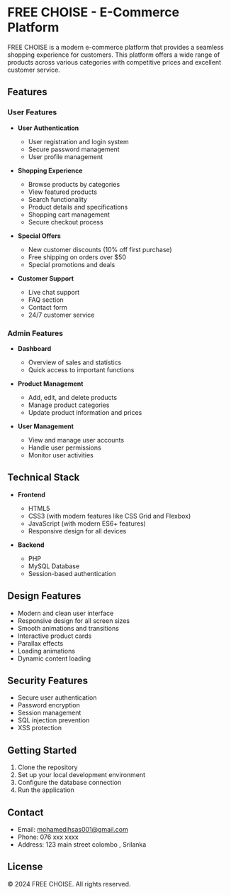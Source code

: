 # FREE CHOISE - E-Commerce Platform

FREE CHOISE is a modern e-commerce platform that provides a seamless shopping experience for customers. This platform offers a wide range of products across various categories with competitive prices and excellent customer service.

## Features

### User Features
- **User Authentication**
  - User registration and login system
  - Secure password management
  - User profile management

- **Shopping Experience**
  - Browse products by categories
  - View featured products
  - Search functionality
  - Product details and specifications
  - Shopping cart management
  - Secure checkout process

- **Special Offers**
  - New customer discounts (10% off first purchase)
  - Free shipping on orders over $50
  - Special promotions and deals

- **Customer Support**
  - Live chat support
  - FAQ section
  - Contact form
  - 24/7 customer service

### Admin Features
- **Dashboard**
  - Overview of sales and statistics
  - Quick access to important functions

- **Product Management**
  - Add, edit, and delete products
  - Manage product categories
  - Update product information and prices

- **User Management**
  - View and manage user accounts
  - Handle user permissions
  - Monitor user activities

## Technical Stack
- **Frontend**
  - HTML5
  - CSS3 (with modern features like CSS Grid and Flexbox)
  - JavaScript (with modern ES6+ features)
  - Responsive design for all devices

- **Backend**
  - PHP
  - MySQL Database
  - Session-based authentication

## Design Features
- Modern and clean user interface
- Responsive design for all screen sizes
- Smooth animations and transitions
- Interactive product cards
- Parallax effects
- Loading animations
- Dynamic content loading

## Security Features
- Secure user authentication
- Password encryption
- Session management
- SQL injection prevention
- XSS protection

## Getting Started
1. Clone the repository
2. Set up your local development environment
3. Configure the database connection
4. Run the application

## Contact
- Email: mohamedihsas001@gmail.com
- Phone: 076 xxx xxxx
- Address: 123 main street colombo , Srilanka

## License
© 2024 FREE CHOISE. All rights reserved. 
